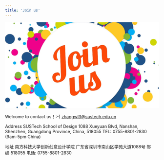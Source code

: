 ```yaml
---
title: 'Join us'
---
```


![](/img/home/join.jpg)

Welcome to contact us！:-) 
zhangwl3@sustech.edu.cn

Address
SUSTech School of Design
1088 Xueyuan Blvd, Nanshan, Shenzhen, Guangdong Province, China, 518055
TEL: 0755-8801-2830 (9am-5pm China)

地址
南方科技大学创新创意设计学院
广东省深圳市南山区学苑大道1088号 邮编:518055
电话: 0755-8801-2830


